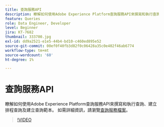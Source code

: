 ```yaml
---
title: 查詢服務API
description: 瞭解如何使用Adobe Experience Platform查詢服務API來撰寫和執行查詢、建立排程查詢及建立查詢範本。
feature: Queries
role: Data Engineer, Developer
level: Beginner
jira: KT-7682
thumbnail: 333700.jpg
exl-id: dd9a2521-e1e5-44b4-bd10-c460ed895e52
source-git-commit: 00ef0f40fb3d82f0c06428a35c0e402f46ab6774
workflow-type: tm+mt
source-wordcount: '60'
ht-degree: 1%

---
```


# 查詢服務API

瞭解如何使用Adobe Experience Platform查詢服務API來撰寫和執行查詢、建立排程查詢及建立查詢範本。 如需詳細資訊，請瀏覽[查詢服務檔案](https://experienceleague.adobe.com/docs/experience-platform/query/home.html?lang=zh-Hant)。

>[!VIDEO](https://video.tv.adobe.com/v/333700?learn=on)
